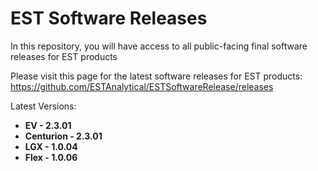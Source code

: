# EST Software Releases

In this repository, you will have access to all public-facing final software releases for EST products

Please visit this page for the latest software releases for EST products:
https://github.com/ESTAnalytical/ESTSoftwareRelease/releases

Latest Versions: 
* **EV - 2.3.01**
* **Centurion - 2.3.01**
* **LGX - 1.0.04**
* **Flex - 1.0.06**
